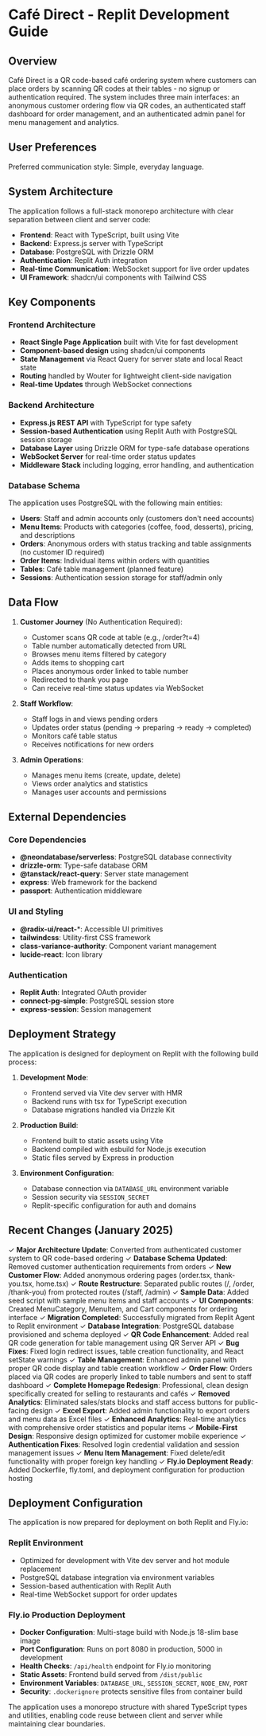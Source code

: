# Café Direct - Replit Development Guide

## Overview

Café Direct is a QR code-based café ordering system where customers can place orders by scanning QR codes at their tables - no signup or authentication required. The system includes three main interfaces: an anonymous customer ordering flow via QR codes, an authenticated staff dashboard for order management, and an authenticated admin panel for menu management and analytics.

## User Preferences

Preferred communication style: Simple, everyday language.

## System Architecture

The application follows a full-stack monorepo architecture with clear separation between client and server code:

- **Frontend**: React with TypeScript, built using Vite
- **Backend**: Express.js server with TypeScript
- **Database**: PostgreSQL with Drizzle ORM
- **Authentication**: Replit Auth integration
- **Real-time Communication**: WebSocket support for live order updates
- **UI Framework**: shadcn/ui components with Tailwind CSS

## Key Components

### Frontend Architecture
- **React Single Page Application** built with Vite for fast development
- **Component-based design** using shadcn/ui components
- **State Management** via React Query for server state and local React state
- **Routing** handled by Wouter for lightweight client-side navigation
- **Real-time Updates** through WebSocket connections

### Backend Architecture
- **Express.js REST API** with TypeScript for type safety
- **Session-based Authentication** using Replit Auth with PostgreSQL session storage
- **Database Layer** using Drizzle ORM for type-safe database operations
- **WebSocket Server** for real-time order status updates
- **Middleware Stack** including logging, error handling, and authentication

### Database Schema
The application uses PostgreSQL with the following main entities:
- **Users**: Staff and admin accounts only (customers don't need accounts)
- **Menu Items**: Products with categories (coffee, food, desserts), pricing, and descriptions
- **Orders**: Anonymous orders with status tracking and table assignments (no customer ID required)
- **Order Items**: Individual items within orders with quantities
- **Tables**: Café table management (planned feature)
- **Sessions**: Authentication session storage for staff/admin only

## Data Flow

1. **Customer Journey** (No Authentication Required):
   - Customer scans QR code at table (e.g., /order?t=4)
   - Table number automatically detected from URL
   - Browses menu items filtered by category
   - Adds items to shopping cart
   - Places anonymous order linked to table number
   - Redirected to thank you page
   - Can receive real-time status updates via WebSocket

2. **Staff Workflow**:
   - Staff logs in and views pending orders
   - Updates order status (pending → preparing → ready → completed)
   - Monitors café table status
   - Receives notifications for new orders

3. **Admin Operations**:
   - Manages menu items (create, update, delete)
   - Views order analytics and statistics
   - Manages user accounts and permissions

## External Dependencies

### Core Dependencies
- **@neondatabase/serverless**: PostgreSQL database connectivity
- **drizzle-orm**: Type-safe database ORM
- **@tanstack/react-query**: Server state management
- **express**: Web framework for the backend
- **passport**: Authentication middleware

### UI and Styling
- **@radix-ui/react-***: Accessible UI primitives
- **tailwindcss**: Utility-first CSS framework
- **class-variance-authority**: Component variant management
- **lucide-react**: Icon library

### Authentication
- **Replit Auth**: Integrated OAuth provider
- **connect-pg-simple**: PostgreSQL session store
- **express-session**: Session management

## Deployment Strategy

The application is designed for deployment on Replit with the following build process:

1. **Development Mode**: 
   - Frontend served via Vite dev server with HMR
   - Backend runs with tsx for TypeScript execution
   - Database migrations handled via Drizzle Kit

2. **Production Build**:
   - Frontend built to static assets using Vite
   - Backend compiled with esbuild for Node.js execution
   - Static files served by Express in production

3. **Environment Configuration**:
   - Database connection via `DATABASE_URL` environment variable
   - Session security via `SESSION_SECRET`
   - Replit-specific configuration for auth and domains

## Recent Changes (January 2025)

✓ **Major Architecture Update**: Converted from authenticated customer system to QR code-based ordering
✓ **Database Schema Updated**: Removed customer authentication requirements from orders
✓ **New Customer Flow**: Added anonymous ordering pages (order.tsx, thank-you.tsx, home.tsx)
✓ **Route Restructure**: Separated public routes (/, /order, /thank-you) from protected routes (/staff, /admin)
✓ **Sample Data**: Added seed script with sample menu items and staff accounts
✓ **UI Components**: Created MenuCategory, MenuItem, and Cart components for ordering interface
✓ **Migration Completed**: Successfully migrated from Replit Agent to Replit environment
✓ **Database Integration**: PostgreSQL database provisioned and schema deployed
✓ **QR Code Enhancement**: Added real QR code generation for table management using QR Server API
✓ **Bug Fixes**: Fixed login redirect issues, table creation functionality, and React setState warnings
✓ **Table Management**: Enhanced admin panel with proper QR code display and table creation workflow
✓ **Order Flow**: Orders placed via QR codes are properly linked to table numbers and sent to staff dashboard
✓ **Complete Homepage Redesign**: Professional, clean design specifically created for selling to restaurants and cafés
✓ **Removed Analytics**: Eliminated sales/stats blocks and staff access buttons for public-facing design
✓ **Excel Export**: Added admin functionality to export orders and menu data as Excel files
✓ **Enhanced Analytics**: Real-time analytics with comprehensive order statistics and popular items
✓ **Mobile-First Design**: Responsive design optimized for customer mobile experience
✓ **Authentication Fixes**: Resolved login credential validation and session management issues
✓ **Menu Item Management**: Fixed delete/edit functionality with proper foreign key handling
✓ **Fly.io Deployment Ready**: Added Dockerfile, fly.toml, and deployment configuration for production hosting

## Deployment Configuration

The application is now prepared for deployment on both Replit and Fly.io:

### Replit Environment
- Optimized for development with Vite dev server and hot module replacement
- PostgreSQL database integration via environment variables
- Session-based authentication with Replit Auth
- Real-time WebSocket support for order updates

### Fly.io Production Deployment
- **Docker Configuration**: Multi-stage build with Node.js 18-slim base image
- **Port Configuration**: Runs on port 8080 in production, 5000 in development
- **Health Checks**: `/api/health` endpoint for Fly.io monitoring
- **Static Assets**: Frontend build served from `/dist/public`
- **Environment Variables**: `DATABASE_URL`, `SESSION_SECRET`, `NODE_ENV`, `PORT`
- **Security**: `.dockerignore` protects sensitive files from container build

The application uses a monorepo structure with shared TypeScript types and utilities, enabling code reuse between client and server while maintaining clear boundaries.